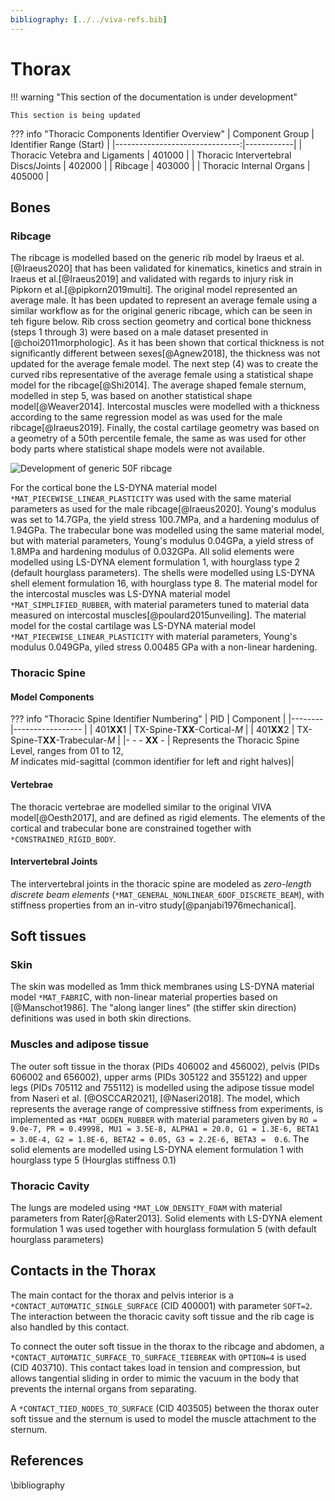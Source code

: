 ```yaml
---
bibliography: [../../viva-refs.bib]
---
```

# Thorax


!!! warning "This section of the documentation is under development"
    
    This section is being updated

??? info "Thoracic Components Identifier Overview"
    | Component  Group               | Identifier Range (Start) |
    |-------------------------------:|------------|
    | Thoracic Vetebra and Ligaments         | 401000     |
    | Thoracic Intervertebral Discs/Joints   | 402000     |
    | Ribcage                                | 403000     |
    | Thoracic Internal Organs               | 405000     |

## Bones
### Ribcage

The ribcage is modelled based on the generic rib model by Iraeus et al.[@Iraeus2020] that has been validated for kinematics, kinetics and strain in Iraeus et al.[@Iraeus2019] and validated with regards to injury risk in Pipkorn et al.[@pipkorn2019multi]. The original model represented an average male. It has been updated to represent an average female using a similar workflow as for the original generic ribcage, which can be seen in teh figure below.
Rib cross section geometry and cortical bone thickness (steps 1 through 3) were based on a male dataset presented in [@choi2011morphologic]. As it has been shown that cortical thickness is not significantly different between sexes[@Agnew2018], the thickness was not updated for the average female model. The next step (4) was to create the curved ribs representative of the average female using a statistical shape model for the ribcage[@Shi2014]. The average shaped female sternum, modelled in step 5, was based on another statistical shape model[@Weaver2014]. Intercostal muscles were modelled with a thickness according to the same regression model as was used for the male ribcage[@Iraeus2019]. Finally, the costal cartilage geometry was based on a geometry of a 50th percentile female, the same as was used for other body parts where statistical shape models were not available.

![Development of generic 50F ribcage](images\development_of_generic_ribcage.PNG)

For the cortical bone the LS-DYNA material model `*MAT_PIECEWISE_LINEAR_PLASTICITY` was used with the same material parameters as used for the male ribcage[@Iraeus2020]. Young's modulus was set to 14.7GPa, the yield stress 100.7MPa, and a hardening modulus of 1.94GPa. The trabecular bone was modelled using the same material model, but with material parameters, Young's modulus 0.04GPa, a yield stress of 1.8MPa and hardening modulus of 0.032GPa. All solid elements were modelled using LS-DYNA element formulation 1, with hourglass type 2 (default hourglass parameters). The shells were modelled using LS-DYNA shell element formulation 16, with hourglass type 8.
The material model for the intercostal muscles was LS-DYNA material model `*MAT_SIMPLIFIED_RUBBER`, with material parameters tuned to material data measured on intercostal muscles[@poulard2015unveiling]. The material model for the costal cartilage was LS-DYNA material model `*MAT_PIECEWISE_LINEAR_PLASTICITY` with material parameters, Young's modulus 0.049GPa, yiled stress 0.00485 GPa with a non-linear hardening.
### Thoracic Spine


#### Model Components

??? info "Thoracic Spine Identifier Numbering"
    | PID    | Component       |
    |--------|----------------- |
    | 401**XX**1 | TX-Spine-T**XX**-Cortical-*M*   |
    | 401**XX**2 | TX-Spine-T**XX**-Trabecular-*M* |
    |- - - **XX** - | Represents the Thoracic Spine Level, ranges from 01 to 12, <br/> *M* indicates mid-sagittal (common identifier for left and right halves)|


#### Vertebrae

The thoracic vertebrae are modelled similar to the original VIVA model[@Oesth2017], and are defined as rigid elements. The elements of the cortical and trabecular bone are constrained together with `*CONSTRAINED_RIGID_BODY`.


#### Intervertebral Joints

<!-- ??? info "Future Model Development"
    A new thoracic Spine model with detailed vertebrae and intervertebral soft tissue
    definitions is planned. -->


The intervertebral joints in the thoracic spine are modeled as *zero-length discrete beam elements* (`*MAT_GENERAL_NONLINEAR_6DOF_DISCRETE_BEAM`), with stiffness properties from an in-vitro study[@panjabi1976mechanical].


## Soft tissues

### Skin

The skin was modelled as 1mm thick membranes using LS-DYNA material model `*MAT_FABRI`C, with non-linear material properties based on [@Manschot1986]. The "along langer lines" (the stiffer skin direction) definitions was used in both skin directions.

### Muscles and adipose tissue
The outer soft tissue in the thorax (PIDs 406002 and 456002), pelvis (PIDs 606002 and 656002), upper arms (PIDs 305122 and 355122) and upper legs (PIDs 705112 and 755112) is modelled using the adipose tissue model from Naseri et al. [@OSCCAR2021], [@Naseri2018]. The model, which represents the average range of compressive stiffness from experiments, is implemented as `*MAT_OGDEN_RUBBER` with material parameters given by `RO = 9.0e-7, PR = 0.49998, MU1 = 3.5E-8, ALPHA1 = 20.0, G1 = 1.3E-6, BETA1 = 3.0E-4, G2 = 1.8E-6, BETA2 = 0.05, G3 = 2.2E-6, BETA3 =  0.6`. The solid elements are modelled using LS-DYNA element formulation 1 with hourglass type 5 (Hourglas stiffness 0.1)
### Thoracic Cavity
The lungs are modeled using `*MAT_LOW_DENSITY_FOAM` with material parameters from Rater[@Rater2013]. Solid elements with LS-DYNA element formulation 1 was used together with hourglass formulation 5 (with default hourglass parameters)

<!--
#To mimic the stiffness of the human lung, which is the main volume in the thoracic cavity, material parameters published in [@Gayzik2010] established for lungs of rats were applied. No appropiate macroscopic material data for humans was found so far. 

# (TODO?) 
#Mat_Lung_Tissue was applied based on [@Vawter1980]. As alternative material parameter those published in the original paper [@Vawter1980] could be applied:
#C/delta = 25cmH20(2.45 kPa), alpha = 0.183, (beta = -0.291, C1/delta = 0.1966 cmH20 (19.3 Pa), and C2 = 2.71.)
#
#Based on [@Polio2018] the young modulus for the Null material was set to 1kPA = 1E-9GPa
#
#The material was not stable in the current model, which is why the liver material is used in the current preliminary version of the model.

-->

<!-- This model was found to be more robust than the fat model by Engelbrektsson [TODO: Add ref.], which is similar, but only contains one prony series damping term. -->


<!-- TODO
- [ ] add sliding contact for thoracic cavity soft tissue -->

## Contacts in the Thorax

The main contact for the thorax and pelvis interior is a `*CONTACT_AUTOMATIC_SINGLE_SURFACE` (CID 400001) with parameter `SOFT=2`. The interaction between the thoracic cavity soft tissue and the rib cage is also handled by this contact. 

To connect the outer soft tissue in the thorax to the ribcage and abdomen, a `*CONTACT_AUTOMATIC_SURFACE_TO_SURFACE_TIEBREAK` with `OPTION=4` is used (CID 403710). This contact takes load in tension and compression, but allows tangential sliding in order to mimic the vacuum in the body that prevents the internal organs from separating.

A `*CONTACT_TIED_NODES_TO_SURFACE` (CID 403505) between the thorax outer soft tissue and the sternum is used to model the muscle attachment to the sternum.

## References

\bibliography
